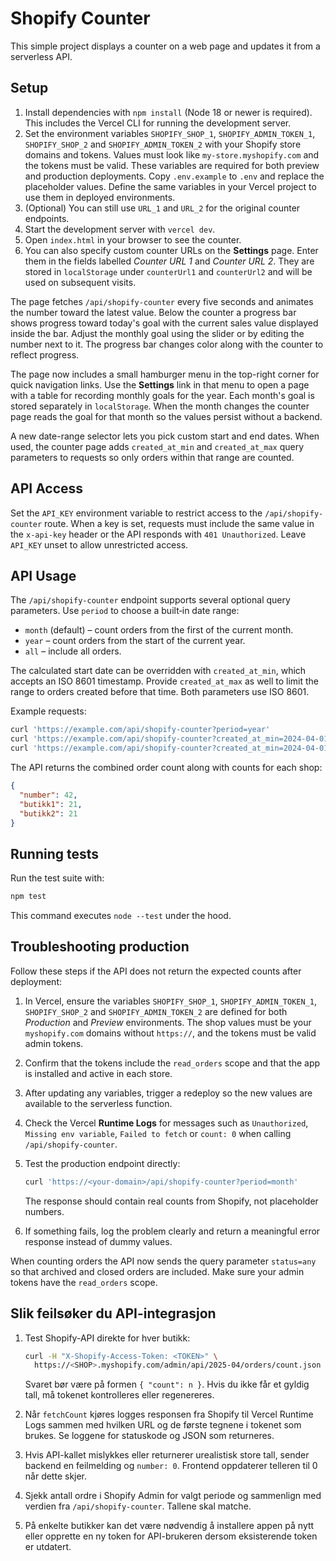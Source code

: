 # Shopify Counter

This simple project displays a counter on a web page and updates it from a serverless API.

## Setup

1. Install dependencies with `npm install` (Node 18 or newer is required). This includes the Vercel CLI for running the development server.
2. Set the environment variables `SHOPIFY_SHOP_1`, `SHOPIFY_ADMIN_TOKEN_1`, `SHOPIFY_SHOP_2` and `SHOPIFY_ADMIN_TOKEN_2` with your Shopify store domains and tokens. Values must look like `my-store.myshopify.com` and the tokens must be valid. These variables are required for both preview and production deployments. Copy `.env.example` to `.env` and replace the placeholder values. Define the same variables in your Vercel project to use them in deployed environments.
3. (Optional) You can still use `URL_1` and `URL_2` for the original counter endpoints.
4. Start the development server with `vercel dev`.
5. Open `index.html` in your browser to see the counter.
6. You can also specify custom counter URLs on the **Settings** page. Enter them in the
   fields labelled *Counter URL 1* and *Counter URL 2*. They are stored in
   `localStorage` under `counterUrl1` and `counterUrl2` and will be used on subsequent
   visits.

The page fetches `/api/shopify-counter` every five seconds and animates the number toward the latest value.
Below the counter a progress bar shows progress toward today's goal with the current
sales value displayed inside the bar. Adjust the monthly goal using the slider or by
editing the number next to it. The progress bar changes color along with the counter to reflect progress.

The page now includes a small hamburger menu in the top-right corner for quick navigation links.
Use the **Settings** link in that menu to open a page with a table for recording monthly goals for the year.
Each month's goal is stored separately in `localStorage`. When the month changes the counter page reads the goal for that month so the values persist without a backend.

A new date-range selector lets you pick custom start and end dates. When used, the counter page adds `created_at_min` and `created_at_max` query parameters to requests so only orders within that range are counted.

## API Access

Set the `API_KEY` environment variable to restrict access to the `/api/shopify-counter` route. When a key is set, requests must include the same value in the `x-api-key` header or the API responds with `401 Unauthorized`. Leave `API_KEY` unset to allow unrestricted access.

## API Usage

The `/api/shopify-counter` endpoint supports several optional query parameters.
Use `period` to choose a built‑in date range:

- `month` (default) &ndash; count orders from the first of the current month.
- `year` &ndash; count orders from the start of the current year.
- `all` &ndash; include all orders.

The calculated start date can be overridden with `created_at_min`, which accepts
an ISO 8601 timestamp. Provide `created_at_max` as well to limit the range
to orders created before that time. Both parameters use ISO 8601.

Example requests:

```bash
curl 'https://example.com/api/shopify-counter?period=year'
curl 'https://example.com/api/shopify-counter?created_at_min=2024-04-01T00:00:00Z'
curl 'https://example.com/api/shopify-counter?created_at_min=2024-04-01T00:00:00Z&created_at_max=2024-04-30T23:59:59Z'
```

The API returns the combined order count along with counts for each shop:

```json
{
  "number": 42,
  "butikk1": 21,
  "butikk2": 21
}
```

## Running tests

Run the test suite with:

```bash
npm test
```

This command executes `node --test` under the hood.

## Troubleshooting production

Follow these steps if the API does not return the expected counts after deployment:

1. In Vercel, ensure the variables `SHOPIFY_SHOP_1`, `SHOPIFY_ADMIN_TOKEN_1`,
   `SHOPIFY_SHOP_2` and `SHOPIFY_ADMIN_TOKEN_2` are defined for both *Production*
   and *Preview* environments. The shop values must be your `myshopify.com`
   domains without `https://`, and the tokens must be valid admin tokens.
2. Confirm that the tokens include the `read_orders` scope and that the app is
   installed and active in each store.
3. After updating any variables, trigger a redeploy so the new values are
   available to the serverless function.
4. Check the Vercel **Runtime Logs** for messages such as `Unauthorized`,
   `Missing env variable`, `Failed to fetch` or `count: 0` when calling
   `/api/shopify-counter`.
5. Test the production endpoint directly:

   ```bash
   curl 'https://<your-domain>/api/shopify-counter?period=month'
   ```

   The response should contain real counts from Shopify, not placeholder
   numbers.
6. If something fails, log the problem clearly and return a meaningful error
   response instead of dummy values.

When counting orders the API now sends the query parameter `status=any` so that
archived and closed orders are included. Make sure your admin tokens have the
`read_orders` scope.

## Slik feilsøker du API-integrasjon

1. Test Shopify-API direkte for hver butikk:

   ```bash
   curl -H "X-Shopify-Access-Token: <TOKEN>" \
     https://<SHOP>.myshopify.com/admin/api/2025-04/orders/count.json
   ```

   Svaret bør være på formen `{ "count": n }`. Hvis du ikke får et gyldig tall,
   må tokenet kontrolleres eller regenereres.
2. Når `fetchCount` kjøres logges responsen fra Shopify til Vercel Runtime Logs
   sammen med hvilken URL og de første tegnene i tokenet som brukes. Se loggene
   for statuskode og JSON som returneres.
3. Hvis API-kallet mislykkes eller returnerer urealistisk store tall, sender
   backend en feilmelding og `number: 0`. Frontend oppdaterer telleren til 0 når
   dette skjer.
4. Sjekk antall ordre i Shopify Admin for valgt periode og sammenlign med
   verdien fra `/api/shopify-counter`. Tallene skal matche.
5. På enkelte butikker kan det være nødvendig å installere appen på nytt eller opprette en ny token for API-brukeren dersom eksisterende token er utdatert.
